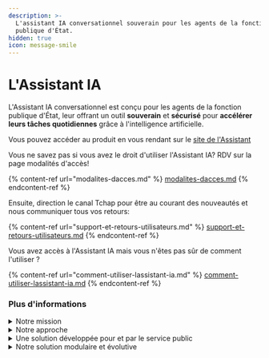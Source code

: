 ```yaml
---
description: >-
  L'assistant IA conversationnel souverain pour les agents de la fonction
  publique d'État.
hidden: true
icon: message-smile
---
```


# L'Assistant IA

L'Assistant IA conversationnel est conçu pour les agents de la fonction publique d'État, leur offrant un outil **souverain** et **sécurisé** pour **accélérer leurs tâches quotidiennes** grâce à l'intelligence artificielle.



Vous pouvez accéder au produit en vous rendant sur le [site de l'Assistant](https://albert.numerique.gouv.fr)

Vous ne savez pas si vous avez le droit d'utiliser l'Assistant IA? RDV sur la page modalités d'accès!

{% content-ref url="modalites-dacces.md" %}
[modalites-dacces.md](modalites-dacces.md)
{% endcontent-ref %}

Ensuite, direction le canal Tchap pour être au courant des nouveautés et nous communiquer tous vos retours:

{% content-ref url="support-et-retours-utilisateurs.md" %}
[support-et-retours-utilisateurs.md](support-et-retours-utilisateurs.md)
{% endcontent-ref %}

Vous avez accès à l'Assistant IA mais vous n'êtes pas sûr de comment l'utiliser ?&#x20;

{% content-ref url="comment-utiliser-lassistant-ia.md" %}
[comment-utiliser-lassistant-ia.md](comment-utiliser-lassistant-ia.md)
{% endcontent-ref %}



### Plus d'informations

<details>

<summary>Notre mission</summary>

**Nous mettons l'intelligence artificielle au service de l'intérêt général en proposant une solution adaptée aux besoins spécifiques des administrations françaises**. Notre objectif est de permettre aux agents publics d'accéder aux gains de productivité offerts par l'IA générative, sans recourir à des solutions coûteuses ou non souveraines.

</details>

<details>

<summary>Notre approche</summary>

1.  **Une expérience agent intuitive**

    &#x20;qui sensibilise aux bonnes pratiques d'utilisation de l'IA
2.  **Un accès facilité et fiable aux données publiques**

    &#x20;adapté aux spécificités métiers de chaque service

</details>

<details>

<summary>Une solution développée pour et par le service public</summary>

Notre équipe interministérielle combine **expertise technique** et **connaissance transversale des cas d'usage dans la sphère publique**. Cette double compétence nous permet de développer un outil adapté aux réalités du terrain et aux exigences particulières de l'administration.

</details>

<details>

<summary>Notre solution modulaire et évolutive</summary>

Notre solution s'articule autour de trois composantes complémentaires, permettant de répondre précisément aux différents besoins des administrations :

<table data-view="cards"><thead><tr><th></th><th></th><th data-type="content-ref"></th><th data-hidden data-card-cover data-type="files"></th></tr></thead><tbody><tr><td><h4>1. Assistant IA conversationnel généraliste</h4></td><td><p><strong>Un outil polyvalent facilitant le travail quotidien des agents</strong> en leur permettant, par exemple, de :<br></p><ul><li><strong>Rédiger rapidement</strong> des contenus administratifs de qualité (notes, rapports, synthèses)</li><li><strong>Reformuler des textes</strong> pour améliorer leur clarté</li></ul><ul><li><strong>Analyser et résumer des documents</strong></li><li><strong>Mener des séances de brainstorming efficaces</strong> pour générer de nouvelles idées</li></ul></td><td><a href="comment-utiliser-lassistant-ia.md">comment-utiliser-lassistant-ia.md</a></td><td><a href="../.gitbook/assets/Capture d’écran 2025-05-19 à 18.30.43.png">Capture d’écran 2025-05-19 à 18.30.43.png</a></td></tr><tr><td><h4>2. Base documentaire intelligente</h4><p><strong>Une solution d'accès à l'information spécialement conçue pour l'administration</strong> qui :</p><ul><li><strong>Intègre des sources documentaires officielle</strong>s, à jour et validées</li><li><strong>Permet d'interroger en langage naturel</strong> l'ensemble des ressources pertinentes</li><li><strong>Fournit des réponses précises et référencées</strong> aux questions spécifiques</li><li><strong>Garantit la fiabilité</strong> des informations </li></ul></td><td></td><td></td><td><a href="../.gitbook/assets/Capture d’écran 2025-05-19 à 18.44.34.png">Capture d’écran 2025-05-19 à 18.44.34.png</a></td></tr><tr><td><h4>3. Compagnons IA métiers</h4></td><td><p>Des assistants spécialisés développés en co-construction avec les administrations qui :</p><ul><li><strong>S'adaptent aux besoins spécifiques de chaque métier</strong> de la fonction publique</li><li><strong>Intègrent les procédures et référentiels</strong> propres à chaque domaine d'expertise</li><li><strong>Proposent une assistance contextuelle pour les tâches complexes ou techniques</strong></li></ul></td><td><a href="quest-ce-que-les-compagnons/">quest-ce-que-les-compagnons</a></td><td></td></tr></tbody></table>

</details>









